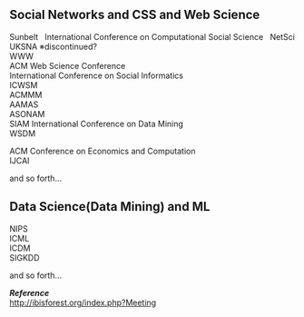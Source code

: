 ## Social Networks and CSS and Web Science
Sunbelt  
International Conference on Computational Social Science  
NetSci  
UKSNA ※discontinued?  
WWW  
ACM Web Science Conference  
International Conference on Social Informatics  
ICWSM  
ACMMM  
AAMAS  
ASONAM  
SIAM International Conference on Data Mining  
WSDM  

ACM Conference on Economics and Computation  
IJCAI  


and so forth...  


## Data Science(Data Mining) and ML
NIPS  
ICML  
ICDM  
SIGKDD  

and so forth...

***Reference***  
http://ibisforest.org/index.php?Meeting  
